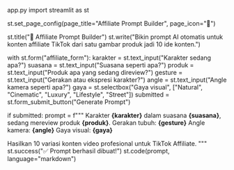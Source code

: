 
app.py
import streamlit as st

st.set_page_config(page_title="Affiliate Prompt Builder", page_icon="🧠")

st.title("🧠 Affiliate Prompt Builder")
st.write("Bikin prompt AI otomatis untuk konten affiliate TikTok dari satu gambar produk jadi 10 ide konten.")

with st.form("affiliate_form"):
    karakter = st.text_input("Karakter sedang apa?")
    suasana = st.text_input("Suasana seperti apa?")
    produk = st.text_input("Produk apa yang sedang direview?")
    gesture = st.text_input("Gerakan atau ekspresi karakter?")
    angle = st.text_input("Angle kamera seperti apa?")
    gaya = st.selectbox("Gaya visual", ["Natural", "Cinematic", "Luxury", "Lifestyle", "Street"])
    submitted = st.form_submit_button("Generate Prompt")

if submitted:
    prompt = f"""
Karakter **{karakter}** dalam suasana **{suasana}**, sedang mereview produk **{produk}**.
Gerakan tubuh: **{gesture}**
Angle kamera: **{angle}**
Gaya visual: **{gaya}**

Hasilkan 10 variasi konten video profesional untuk TikTok Affiliate.
"""
    st.success("✅ Prompt berhasil dibuat!")
    st.code(prompt, language="markdown")
